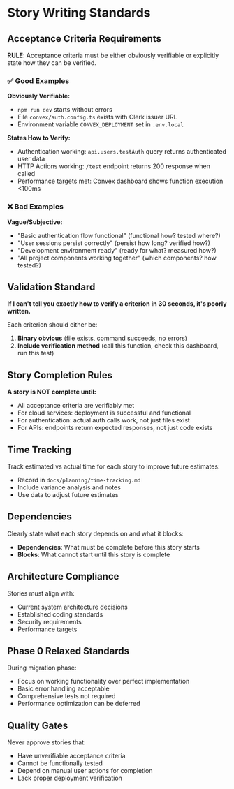 # Story Writing Standards

## Acceptance Criteria Requirements

**RULE**: Acceptance criteria must be either obviously verifiable or explicitly state how they can be verified.

### ✅ Good Examples

**Obviously Verifiable:**
- `npm run dev` starts without errors
- File `convex/auth.config.ts` exists with Clerk issuer URL
- Environment variable `CONVEX_DEPLOYMENT` set in `.env.local`

**States How to Verify:**
- Authentication working: `api.users.testAuth` query returns authenticated user data
- HTTP Actions working: `/test` endpoint returns 200 response when called
- Performance targets met: Convex dashboard shows function execution <100ms

### ❌ Bad Examples

**Vague/Subjective:**
- "Basic authentication flow functional" (functional how? tested where?)
- "User sessions persist correctly" (persist how long? verified how?)
- "Development environment ready" (ready for what? measured how?)
- "All project components working together" (which components? how tested?)

## Validation Standard

**If I can't tell you exactly how to verify a criterion in 30 seconds, it's poorly written.**

Each criterion should either be:
1. **Binary obvious** (file exists, command succeeds, no errors)
2. **Include verification method** (call this function, check this dashboard, run this test)

## Story Completion Rules

**A story is NOT complete until:**
- All acceptance criteria are verifiably met
- For cloud services: deployment is successful and functional
- For authentication: actual auth calls work, not just files exist
- For APIs: endpoints return expected responses, not just code exists

## Time Tracking

Track estimated vs actual time for each story to improve future estimates:
- Record in `docs/planning/time-tracking.md`
- Include variance analysis and notes
- Use data to adjust future estimates

## Dependencies

Clearly state what each story depends on and what it blocks:
- **Dependencies**: What must be complete before this story starts
- **Blocks**: What cannot start until this story is complete

## Architecture Compliance

Stories must align with:
- Current system architecture decisions
- Established coding standards
- Security requirements
- Performance targets

## Phase 0 Relaxed Standards

During migration phase:
- Focus on working functionality over perfect implementation
- Basic error handling acceptable
- Comprehensive tests not required
- Performance optimization can be deferred

## Quality Gates

Never approve stories that:
- Have unverifiable acceptance criteria
- Cannot be functionally tested
- Depend on manual user actions for completion
- Lack proper deployment verification
